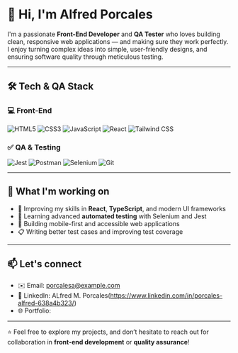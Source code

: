 # 👋 Hi, I'm Alfred Porcales

I'm a passionate **Front-End Developer** and **QA Tester** who loves building clean, responsive web applications — and making sure they work perfectly.  
I enjoy turning complex ideas into simple, user-friendly designs, and ensuring software quality through meticulous testing.

---

## 🛠️ Tech & QA Stack

### 💻 Front-End
![HTML5](https://img.shields.io/badge/-HTML5-E34F26?logo=html5&logoColor=fff&style=flat-square)
![CSS3](https://img.shields.io/badge/-CSS3-1572B6?logo=css3&logoColor=fff&style=flat-square)
![JavaScript](https://img.shields.io/badge/-JavaScript-F7DF1E?logo=javascript&logoColor=000&style=flat-square)
![React](https://img.shields.io/badge/-React-61DAFB?logo=react&logoColor=000&style=flat-square)
![Tailwind CSS](https://img.shields.io/badge/-Tailwind%20CSS-38B2AC?logo=tailwind-css&logoColor=fff&style=flat-square)

### ✅ QA & Testing
![Jest](https://img.shields.io/badge/-Jest-C21325?logo=jest&logoColor=fff&style=flat-square)
![Postman](https://img.shields.io/badge/-Postman-FF6C37?logo=postman&logoColor=fff&style=flat-square)
![Selenium](https://img.shields.io/badge/-Selenium-43B02A?logo=selenium&logoColor=fff&style=flat-square)
![Git](https://img.shields.io/badge/-Git-F05032?logo=git&logoColor=fff&style=flat-square)

---

## 🌱 What I'm working on

- 🚀 Improving my skills in **React**, **TypeScript**, and modern UI frameworks
- 🧪 Learning advanced **automated testing** with Selenium and Jest
- 📱 Building mobile-first and accessible web applications
- 📋 Writing better test cases and improving test coverage

---

## 📫 Let's connect

- ✉️ Email: porcalesa@example.com
- 💼 LinkedIn: ALfred M. Porcales(https://www.linkedin.com/in/porcales-alfred-638a4b323/)
- 🌐 Portfolio: 

---

⭐️ Feel free to explore my projects, and don’t hesitate to reach out for collaboration in **front-end development** or **quality assurance**!
